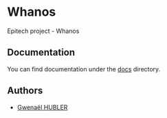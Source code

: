 # Whanos

Epitech project - Whanos

## Documentation
You can find documentation under the [docs](docs) directory.

## Authors
* [Gwenaël HUBLER](https://github.com/Neeptossss)
